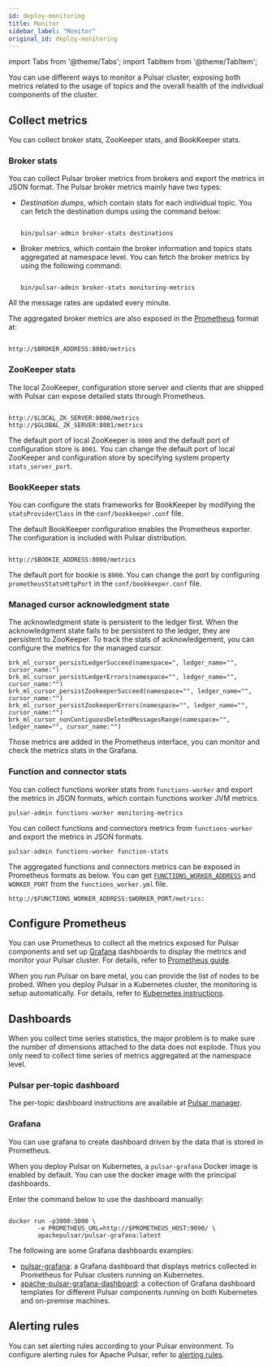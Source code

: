 ```yaml
---
id: deploy-monitoring
title: Monitor
sidebar_label: "Monitor"
original_id: deploy-monitoring
---
```


import Tabs from '@theme/Tabs';
import TabItem from '@theme/TabItem';


You can use different ways to monitor a Pulsar cluster, exposing both metrics related to the usage of topics and the overall health of the individual components of the cluster.

## Collect metrics

You can collect broker stats, ZooKeeper stats, and BookKeeper stats. 

### Broker stats

You can collect Pulsar broker metrics from brokers and export the metrics in JSON format. The Pulsar broker metrics mainly have two types:

* *Destination dumps*, which contain stats for each individual topic. You can fetch the destination dumps using the command below:

  ```shell

  bin/pulsar-admin broker-stats destinations

  ```

* Broker metrics, which contain the broker information and topics stats aggregated at namespace level. You can fetch the broker metrics by using the following command:

  ```shell

  bin/pulsar-admin broker-stats monitoring-metrics

  ```

All the message rates are updated every minute.

The aggregated broker metrics are also exposed in the [Prometheus](https://prometheus.io) format at:

```shell

http://$BROKER_ADDRESS:8080/metrics

```

### ZooKeeper stats

The local ZooKeeper, configuration store server and clients that are shipped with Pulsar can expose detailed stats through Prometheus.

```shell

http://$LOCAL_ZK_SERVER:8000/metrics
http://$GLOBAL_ZK_SERVER:8001/metrics

```

The default port of local ZooKeeper is `8000` and the default port of configuration store is `8001`. You can change the default port of local ZooKeeper and configuration store by specifying system property `stats_server_port`.

### BookKeeper stats

You can configure the stats frameworks for BookKeeper by modifying the `statsProviderClass` in the `conf/bookkeeper.conf` file.

The default BookKeeper configuration enables the Prometheus exporter. The configuration is included with Pulsar distribution.

```shell

http://$BOOKIE_ADDRESS:8000/metrics

```

The default port for bookie is `8000`. You can change the port by configuring `prometheusStatsHttpPort` in the `conf/bookkeeper.conf` file.

### Managed cursor acknowledgment state
The acknowledgment state is persistent to the ledger first. When the acknowledgment state fails to be persistent to the ledger, they are persistent to ZooKeeper. To track the stats of acknowledgement, you can configure the metrics for the managed cursor. 

```
brk_ml_cursor_persistLedgerSucceed(namespace=", ledger_name="", cursor_name:")
brk_ml_cursor_persistLedgerErrors(namespace="", ledger_name="", cursor_name:"")
brk_ml_cursor_persistZookeeperSucceed(namespace="", ledger_name="", cursor_name:"")
brk_ml_cursor_persistZookeeperErrors(namespace="", ledger_name="", cursor_name:"")
brk_ml_cursor_nonContiguousDeletedMessagesRange(namespace="", ledger_name="", cursor_name:"")

```

Those metrics are added in the Prometheus interface, you can monitor and check the metrics stats in the Grafana.

### Function and connector stats

You can collect functions worker stats from `functions-worker` and export the metrics in JSON formats, which contain functions worker JVM metrics.

```
pulsar-admin functions-worker monitoring-metrics

```

You can collect functions and connectors metrics from `functions-worker` and export the metrics in JSON formats.

```
pulsar-admin functions-worker function-stats

```

The aggregated functions and connectors metrics can be exposed in Prometheus formats as below. You can get [`FUNCTIONS_WORKER_ADDRESS`](http://pulsar.apache.org/docs/en/next/functions-worker/) and `WORKER_PORT` from the `functions_worker.yml` file.

```
http://$FUNCTIONS_WORKER_ADDRESS:$WORKER_PORT/metrics:

```

## Configure Prometheus

You can use Prometheus to collect all the metrics exposed for Pulsar components and set up [Grafana](https://grafana.com/) dashboards to display the metrics and monitor your Pulsar cluster. For details, refer to [Prometheus guide](https://prometheus.io/docs/introduction/getting_started/).

When you run Pulsar on bare metal, you can provide the list of nodes to be probed. When you deploy Pulsar in a Kubernetes cluster, the monitoring is setup automatically. For details, refer to [Kubernetes instructions](helm-deploy). 

## Dashboards

When you collect time series statistics, the major problem is to make sure the number of dimensions attached to the data does not explode. Thus you only need to collect time series of metrics aggregated at the namespace level.

### Pulsar per-topic dashboard

The per-topic dashboard instructions are available at [Pulsar manager](administration-pulsar-manager).

### Grafana

You can use grafana to create dashboard driven by the data that is stored in Prometheus.

When you deploy Pulsar on Kubernetes, a `pulsar-grafana` Docker image is enabled by default. You can use the docker image with the principal dashboards.

Enter the command below to use the dashboard manually:

```shell

docker run -p3000:3000 \
        -e PROMETHEUS_URL=http://$PROMETHEUS_HOST:9090/ \
        apachepulsar/pulsar-grafana:latest

```

The following are some Grafana dashboards examples:

- [pulsar-grafana](http://pulsar.apache.org/docs/en/deploy-monitoring/#grafana): a Grafana dashboard that displays metrics collected in Prometheus for Pulsar clusters running on Kubernetes.
- [apache-pulsar-grafana-dashboard](https://github.com/streamnative/apache-pulsar-grafana-dashboard): a collection of Grafana dashboard templates for different Pulsar components running on both Kubernetes and on-premise machines.

 ## Alerting rules
 You can set alerting rules according to your Pulsar environment. To configure alerting rules for Apache Pulsar, refer to [alerting rules](https://prometheus.io/docs/prometheus/latest/configuration/alerting_rules/).
